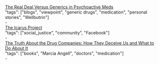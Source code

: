 [The Real Deal Versus Generics in Psychoactive Meds](https://acanvasoftheminds.com/2012/11/23/the-real-deal-versus-generics-in-psychoactive-meds/)<br />
"tags": ["blogs", "viewpoint", "generic drugs", "medication", "personal stories", "Wellbutrin"]<br />
-<br />
[The Icarus Project](http://theicarusproject.net/)<br />
"tags": ["social_justice", "community", "Facebook"]<br />
-<br />
[The Truth About the Drug Companies: How They Deceive Us and What to Do About It](http://a.co/6wYewm3)<br />
"tags": ["books", "Marcia Angell", "doctors", "medication"]<br />
-<br />

